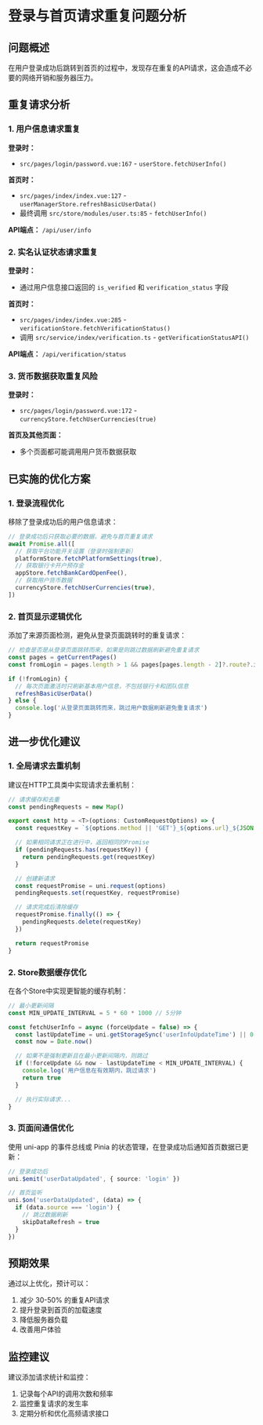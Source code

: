 # 登录与首页请求重复问题分析

## 问题概述

在用户登录成功后跳转到首页的过程中，发现存在重复的API请求，这会造成不必要的网络开销和服务器压力。

## 重复请求分析

### 1. 用户信息请求重复

**登录时：**

- `src/pages/login/password.vue:167` - `userStore.fetchUserInfo()`

**首页时：**

- `src/pages/index/index.vue:127` - `userManagerStore.refreshBasicUserData()`
- 最终调用 `src/store/modules/user.ts:85` - `fetchUserInfo()`

**API端点：** `/api/user/info`

### 2. 实名认证状态请求重复

**登录时：**

- 通过用户信息接口返回的 `is_verified` 和 `verification_status` 字段

**首页时：**

- `src/pages/index/index.vue:285` - `verificationStore.fetchVerificationStatus()`
- 调用 `src/service/index/verification.ts` - `getVerificationStatusAPI()`

**API端点：** `/api/verification/status`

### 3. 货币数据获取重复风险

**登录时：**

- `src/pages/login/password.vue:172` - `currencyStore.fetchUserCurrencies(true)`

**首页及其他页面：**

- 多个页面都可能调用用户货币数据获取

## 已实施的优化方案

### 1. 登录流程优化

移除了登录成功后的用户信息请求：

```typescript
// 登录成功后只获取必要的数据，避免与首页重复请求
await Promise.all([
  // 获取平台功能开关设置（登录时强制更新）
  platformStore.fetchPlatformSettings(true),
  // 获取银行卡开户预存金
  appStore.fetchBankCardOpenFee(),
  // 获取用户货币数据
  currencyStore.fetchUserCurrencies(true),
])
```

### 2. 首页显示逻辑优化

添加了来源页面检测，避免从登录页面跳转时的重复请求：

```typescript
// 检查是否是从登录页面跳转而来，如果是则跳过数据刷新避免重复请求
const pages = getCurrentPages()
const fromLogin = pages.length > 1 && pages[pages.length - 2]?.route?.includes('login')

if (!fromLogin) {
  // 每次页面激活时只刷新基本用户信息，不包括银行卡和团队信息
  refreshBasicUserData()
} else {
  console.log('从登录页面跳转而来，跳过用户数据刷新避免重复请求')
}
```

## 进一步优化建议

### 1. 全局请求去重机制

建议在HTTP工具类中实现请求去重机制：

```typescript
// 请求缓存和去重
const pendingRequests = new Map()

export const http = <T>(options: CustomRequestOptions) => {
  const requestKey = `${options.method || 'GET'}_${options.url}_${JSON.stringify(options.data || {})}`

  // 如果相同请求正在进行中，返回相同的Promise
  if (pendingRequests.has(requestKey)) {
    return pendingRequests.get(requestKey)
  }

  // 创建新请求
  const requestPromise = uni.request(options)
  pendingRequests.set(requestKey, requestPromise)

  // 请求完成后清除缓存
  requestPromise.finally(() => {
    pendingRequests.delete(requestKey)
  })

  return requestPromise
}
```

### 2. Store数据缓存优化

在各个Store中实现更智能的缓存机制：

```typescript
// 最小更新间隔
const MIN_UPDATE_INTERVAL = 5 * 60 * 1000 // 5分钟

const fetchUserInfo = async (forceUpdate = false) => {
  const lastUpdateTime = uni.getStorageSync('userInfoUpdateTime') || 0
  const now = Date.now()

  // 如果不是强制更新且在最小更新间隔内，则跳过
  if (!forceUpdate && now - lastUpdateTime < MIN_UPDATE_INTERVAL) {
    console.log('用户信息在有效期内，跳过请求')
    return true
  }

  // 执行实际请求...
}
```

### 3. 页面间通信优化

使用 uni-app 的事件总线或 Pinia 的状态管理，在登录成功后通知首页数据已更新：

```typescript
// 登录成功后
uni.$emit('userDataUpdated', { source: 'login' })

// 首页监听
uni.$on('userDataUpdated', (data) => {
  if (data.source === 'login') {
    // 跳过数据刷新
    skipDataRefresh = true
  }
})
```

## 预期效果

通过以上优化，预计可以：

1. 减少 30-50% 的重复API请求
2. 提升登录到首页的加载速度
3. 降低服务器负载
4. 改善用户体验

## 监控建议

建议添加请求统计和监控：

1. 记录每个API的调用次数和频率
2. 监控重复请求的发生率
3. 定期分析和优化高频请求接口

